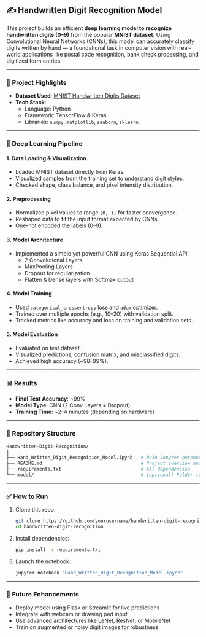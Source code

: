 
## ✍️ Handwritten Digit Recognition Model

This project builds an efficient **deep learning model to recognize handwritten digits (0–9)** from the popular **MNIST dataset**. Using Convolutional Neural Networks (CNNs), this model can accurately classify digits written by hand — a foundational task in computer vision with real-world applications like postal code recognition, bank check processing, and digitized form entries.

---

### 🚀 Project Highlights

- **Dataset Used**: [MNIST Handwritten Digits Dataset](http://yann.lecun.com/exdb/mnist/)
- **Tech Stack**:
  - Language: Python
  - Framework: TensorFlow & Keras
  - Libraries: `numpy`, `matplotlib`, `seaborn`, `sklearn`

---

### 🧠 Deep Learning Pipeline

#### 1. **Data Loading & Visualization**
- Loaded MNIST dataset directly from Keras.
- Visualized samples from the training set to understand digit styles.
- Checked shape, class balance, and pixel intensity distribution.

#### 2. **Preprocessing**
- Normalized pixel values to range `[0, 1]` for faster convergence.
- Reshaped data to fit the input format expected by CNNs.
- One-hot encoded the labels (0–9).

#### 3. **Model Architecture**
- Implemented a simple yet powerful CNN using Keras Sequential API:
  - 2 Convolutional Layers
  - MaxPooling Layers
  - Dropout for regularization
  - Flatten & Dense layers with Softmax output

#### 4. **Model Training**
- Used `categorical_crossentropy` loss and `adam` optimizer.
- Trained over multiple epochs (e.g., 10–20) with validation split.
- Tracked metrics like accuracy and loss on training and validation sets.

#### 5. **Model Evaluation**
- Evaluated on test dataset.
- Visualized predictions, confusion matrix, and misclassified digits.
- Achieved high accuracy (~98–99%).

---

### 📊 Results

- **Final Test Accuracy**: ~99%
- **Model Type**: CNN (2 Conv Layers + Dropout)
- **Training Time**: ~2–4 minutes (depending on hardware)

---

### 📁 Repository Structure

```bash
Handwritten-Digit-Recognition/
│
├── Hand_Written_Digit_Recognition_Model.ipynb   # Main Jupyter notebook
├── README.md                                    # Project overview and guide
├── requirements.txt                             # All dependencies
└── model/                                       # (optional) Folder to save trained model
```

---

### ✅ How to Run

1. Clone this repo:
   ```bash
   git clone https://github.com/yourusername/handwritten-digit-recognition.git
   cd handwritten-digit-recognition
   ```

2. Install dependencies:
   ```bash
   pip install -r requirements.txt
   ```

3. Launch the notebook:
   ```bash
   jupyter notebook "Hand_Written_Digit_Recognition_Model.ipynb"
   ```

---

### 📌 Future Enhancements

- Deploy model using Flask or Streamlit for live predictions
- Integrate with webcam or drawing pad input
- Use advanced architectures like LeNet, ResNet, or MobileNet
- Train on augmented or noisy digit images for robustness
